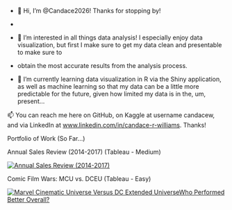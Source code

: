 - 👋 Hi, I’m @Candace2026! Thanks for stopping by!
- 
- 👀 I’m interested in all things data analysis! I especially enjoy data visualization, but first I make sure to get my data clean and presentable to make sure to
- obtain the most accurate results from the analysis process.

- 🌱 I’m currently learning data visualization in R via the Shiny application, as well as machine learning so that my data can be a little more predictable for the future, given how limited my data is in the, um, present...

📫 You can reach me here on GitHub, on Kaggle at username candacew, and via LinkedIn at www.linkedin.com/in/candace-r-williams. Thanks!

Portfolio of Work (So Far...)

Annual Sales Review (2014-2017) (Tableau - Medium)

<div class='tableauPlaceholder' id='viz1660007001092' style='position: relative'><noscript><a href='#'><img alt='Annual Sales Review (2014-2017) ' src='https:&#47;&#47;public.tableau.com&#47;static&#47;images&#47;Sa&#47;SalesReview2014-2017&#47;Dashboard1&#47;1_rss.png' style='border: none' /></a></noscript><object class='tableauViz'  style='display:none;'><param name='host_url' value='https%3A%2F%2Fpublic.tableau.com%2F' /> <param name='embed_code_version' value='3' /> <param name='site_root' value='' /><param name='name' value='SalesReview2014-2017&#47;Dashboard1' /><param name='tabs' value='no' /><param name='toolbar' value='yes' /><param name='static_image' value='https:&#47;&#47;public.tableau.com&#47;static&#47;images&#47;Sa&#47;SalesReview2014-2017&#47;Dashboard1&#47;1.png' /> <param name='animate_transition' value='yes' /><param name='display_static_image' value='yes' /><param name='display_spinner' value='yes' /><param name='display_overlay' value='yes' /><param name='display_count' value='yes' /><param name='language' value='en-US' /></object></div>                <script type='text/javascript'>                    var divElement = document.getElementById('viz1660007001092');                    var vizElement = divElement.getElementsByTagName('object')[0];                    if ( divElement.offsetWidth > 800 ) { vizElement.style.width='1000px';vizElement.style.height='827px';} else if ( divElement.offsetWidth > 500 ) { vizElement.style.width='1000px';vizElement.style.height='827px';} else { vizElement.style.width='100%';vizElement.style.height='2527px';}                     var scriptElement = document.createElement('script');                    scriptElement.src = 'https://public.tableau.com/javascripts/api/viz_v1.js';                    vizElement.parentNode.insertBefore(scriptElement, vizElement);                </script>




Comic Film Wars: MCU vs. DCEU (Tableau - Easy)

<div class='tableauPlaceholder' id='viz1660007107483' style='position: relative'><noscript><a href='#'><img alt='Marvel Cinematic Universe Versus DC Extended UniverseWho Performed Better Overall? ' src='https:&#47;&#47;public.tableau.com&#47;static&#47;images&#47;Co&#47;ComicBookFilmWarsMCUvs_DCEU&#47;Dashboard1&#47;1_rss.png' style='border: none' /></a></noscript><object class='tableauViz'  style='display:none;'><param name='host_url' value='https%3A%2F%2Fpublic.tableau.com%2F' /> <param name='embed_code_version' value='3' /> <param name='site_root' value='' /><param name='name' value='ComicBookFilmWarsMCUvs_DCEU&#47;Dashboard1' /><param name='tabs' value='no' /><param name='toolbar' value='yes' /><param name='static_image' value='https:&#47;&#47;public.tableau.com&#47;static&#47;images&#47;Co&#47;ComicBookFilmWarsMCUvs_DCEU&#47;Dashboard1&#47;1.png' /> <param name='animate_transition' value='yes' /><param name='display_static_image' value='yes' /><param name='display_spinner' value='yes' /><param name='display_overlay' value='yes' /><param name='display_count' value='yes' /><param name='language' value='en-US' /></object></div>                <script type='text/javascript'>                    var divElement = document.getElementById('viz1660007107483');                    var vizElement = divElement.getElementsByTagName('object')[0];                    if ( divElement.offsetWidth > 800 ) { vizElement.style.width='1000px';vizElement.style.height='827px';} else if ( divElement.offsetWidth > 500 ) { vizElement.style.width='1000px';vizElement.style.height='827px';} else { vizElement.style.width='100%';vizElement.style.height='1977px';}                     var scriptElement = document.createElement('script');                    scriptElement.src = 'https://public.tableau.com/javascripts/api/viz_v1.js';                    vizElement.parentNode.insertBefore(scriptElement, vizElement);                </script>

<!---
Candace2026/Candace2026 is a ✨ special ✨ repository because its `README.md` (this file) appears on your GitHub profile.
You can click the Preview link to take a look at your changes.
--->
